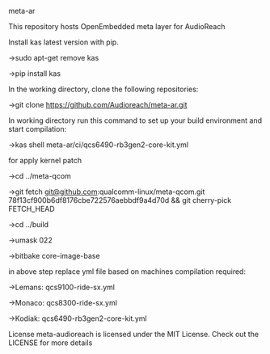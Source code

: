 meta-ar

This repository hosts OpenEmbedded meta layer for AudioReach

Install kas latest version with pip.

->sudo apt-get remove kas

->pip install kas

In the working directory, clone the following repositories:

->git clone https://github.com/Audioreach/meta-ar.git

In working directory run this command to set up your build environment and start compilation:

->kas shell meta-ar/ci/qcs6490-rb3gen2-core-kit.yml

for apply kernel patch

->cd ../meta-qcom

->git fetch git@github.com:qualcomm-linux/meta-qcom.git 78f13cf900b6df8176cbe722576aebbdf9a4d70d && git cherry-pick FETCH_HEAD

->cd ../build

->umask 022

->bitbake core-image-base

in above step replace yml file based on machines compilation required:

->Lemans: qcs9100-ride-sx.yml

->Monaco: qcs8300-ride-sx.yml

->Kodiak: qcs6490-rb3gen2-core-kit.yml


License
meta-audioreach is licensed under the MIT License. Check out the LICENSE for more details
